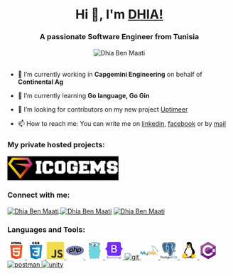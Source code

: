 <h1 align="center">Hi 👋, I'm <a href="#">DHIA!</a></h1>
<h3 align="center">A passionate Software Engineer from Tunisia</h3>

<div align="center">
 
<img align="center" src="https://gifdb.com/images/high/walking-duck-animated-happy-waddle-swnffm726l0qmw5j.gif" alt="Dhia Ben Maati" height="150" width="150" />

</div>
</br>


- 🔭 I’m currently working in **Capgemini Engineering** on behalf of **Continental Ag**

- 🌱 I’m currently learning **Go language, Go Gin**

- 🤝 I’m looking for contributors on my new project [Uptimeer](https://github.com/dbenmaati/uptimeer)


- 📫 How to reach me: You can write me on [linkedin](https://www.linkedin.com/in/dbenmaati/), [facebook](https://www.facebook.com/dhia.benmaati) or by [mail](mailto:d.benmaati@gmail.com)

<h3 align="left">My private hosted projects:</h3>
  <a href="https://icogems.com" target="blank">
    <img align="center" src="assets/icogems-logo.png" alt="Icogems ico calendar" height="54" width="250" />
  </a>


<h3 align="left">Connect with me:</h3>
<p align="left">
  <a href="https://www.linkedin.com/in/dbenmaati/" target="blank">
    <img align="center" src="https://raw.githubusercontent.com/rahuldkjain/github-profile-readme-generator/master/src/images/icons/Social/linked-in-alt.svg" alt="Dhia Ben Maati" height="30" width="40" />
  </a>
  <a href="https://www.facebook.com/dhia.benmaati" target="blank"><img align="center" src="https://raw.githubusercontent.com/rahuldkjain/github-profile-readme-generator/master/src/images/icons/Social/facebook.svg" alt="Dhia Ben Maati" height="30" width="40" /></a>
  <a href="https://www.instagram.com/dhia.maati/" target="blank"><img align="center" src="https://raw.githubusercontent.com/rahuldkjain/github-profile-readme-generator/master/src/images/icons/Social/instagram.svg" alt="Dhia Ben Maati" height="30" width="40" /></a>

</p>

<h3 align="left">Languages and Tools:</h3>
<p align="left">
  <a href="https://www.w3.org/html/" target="_blank"> <img src="https://raw.githubusercontent.com/devicons/devicon/master/icons/html5/html5-original-wordmark.svg" alt="html5" width="40" height="40"/> </a>
  <a href="https://www.w3schools.com/css/" target="_blank"> <img src="https://raw.githubusercontent.com/devicons/devicon/master/icons/css3/css3-original-wordmark.svg" alt="css3" width="40" height="40"/> </a>
  <a href="https://developer.mozilla.org/en-US/docs/Web/JavaScript" target="_blank"> <img src="https://raw.githubusercontent.com/devicons/devicon/master/icons/javascript/javascript-original.svg" alt="javascript" width="40" height="40"/> </a>
  <a href="https://www.php.net" target="_blank"> <img src="https://raw.githubusercontent.com/devicons/devicon/master/icons/php/php-original.svg" alt="php" width="40" height="40"/> </a>
  <a href="https://golang.org" target="_blank"> <img src="https://raw.githubusercontent.com/devicons/devicon/master/icons/go/go-original.svg" alt="go" width="40" height="40"/> </a>
  <a href="https://getbootstrap.com" target="_blank"> <img src="https://raw.githubusercontent.com/devicons/devicon/master/icons/bootstrap/bootstrap-plain-wordmark.svg" alt="bootstrap" width="40" height="40"/> </a>
  <a href="https://git-scm.com/" target="_blank"> <img src="https://www.vectorlogo.zone/logos/git-scm/git-scm-icon.svg" alt="git" width="40" height="40"/> </a>
  <a href="https://www.mysql.com/" target="_blank"> <img src="https://raw.githubusercontent.com/devicons/devicon/master/icons/mysql/mysql-original-wordmark.svg" alt="mysql" width="40" height="40"/> </a>
  <a href="https://www.postgresql.org" target="_blank"> <img src="https://raw.githubusercontent.com/devicons/devicon/master/icons/postgresql/postgresql-original-wordmark.svg" alt="postgresql" width="40" height="40"/> </a>
  <a href="https://www.linux.org/" target="_blank"> <img src="https://raw.githubusercontent.com/devicons/devicon/master/icons/linux/linux-original.svg" alt="linux" width="40" height="40"/> </a>
  <a href="https://www.w3schools.com/cs/" target="_blank"> <img src="https://raw.githubusercontent.com/devicons/devicon/master/icons/csharp/csharp-original.svg" alt="csharp" width="40" height="40"/> </a>
  <a href="https://postman.com" target="_blank"> <img src="https://www.vectorlogo.zone/logos/getpostman/getpostman-icon.svg" alt="postman" width="40" height="40"/> </a>
  <a href="https://unity.com/" target="_blank"> <img src="https://www.vectorlogo.zone/logos/unity3d/unity3d-icon.svg" alt="unity" width="40" height="40"/> </a>
</p>


